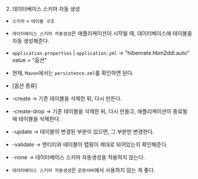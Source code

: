 2. 데이터베이스 스키마 자동 생성
* `스키마` = `테이블 구조`
* `데이터베이스 스키마 자동생성`은 애플리케이션이 시작될 때, 데이터베이스에 테이블을 자동 생성해준다.
* `application.properties` | `application.yml` -> "hibernate.hbm2ddl.auto" value = "옵션"
* 현재, `Maven`에서는 `persistence.xml`를 확인하면 된다.

* [옵션 종류]
* -create -> 기존 테이블을 삭제한 뒤, 다시 만든다.
* -create-drop -> 기존 테이블을 삭제한 뒤, 다시 만들고, 애플리케이션이 종료될 때 테이블을 삭제한다.
* -update -> 테이블의 변경된 부분이 있으면, 그 부분만 변경한다.
* -validate -> 엔티티와 테이블이 맵핑이 제대로 되어있는지 확인해준다.
* -none -> 데이터베이스 스키마 자동생성을 적용하지 않는다.

* `데이터베이스 스키마 자동생성`은 `운영서버`에서 사용하지 않는 게 좋다.
